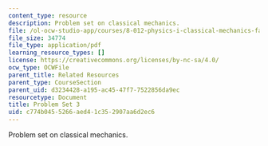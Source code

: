 ```yaml
---
content_type: resource
description: Problem set on classical mechanics.
file: /ol-ocw-studio-app/courses/8-012-physics-i-classical-mechanics-fall-2008/c774b0455266aed41c352907aa6d2ec6_ps3.pdf
file_size: 34774
file_type: application/pdf
learning_resource_types: []
license: https://creativecommons.org/licenses/by-nc-sa/4.0/
ocw_type: OCWFile
parent_title: Related Resources
parent_type: CourseSection
parent_uid: d3234428-a195-ac45-47f7-7522856da9ec
resourcetype: Document
title: Problem Set 3
uid: c774b045-5266-aed4-1c35-2907aa6d2ec6
---
```

Problem set on classical mechanics.